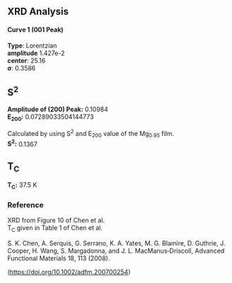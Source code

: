 ## XRD Analysis

#### Curve 1 (001 Peak)
**Type**: Lorentzian\
**amplitude** 1.427e-2\
**center**: 25.16\
**σ**: 0.3586



## S<sup>2</sup>
**Amplitude of (200) Peak:** 0.10984\
**E<sub>200</sub>:** 0.07289033504144773

Calculated by using S<sup>2</sup> and E<sub>200</sub> value of the Mg<sub>0.95</sub> film.\
**S<sup>2</sup>:** 0.1367

## T<sub>C</sub>
**T<sub>C</sub>:**  37.5 K


### Reference
XRD from Figure 10 of Chen et al.\
T<sub>C</sub> given in Table 1 of Chen et al.


S. K. Chen, A. Serquis, G. Serrano, K. A. Yates, M. G. Blamire, D. Guthrie, J. Cooper, H. Wang, S. Margadonna, and J. L. MacManus‐Driscoll, Advanced Functional Materials 18, 113 (2008).


(https://doi.org/10.1002/adfm.200700254)
